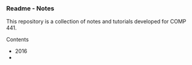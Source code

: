 ### Readme - Notes

This repository is a collection of notes and tutorials developed for COMP 441.

Contents
* 2016
* 
